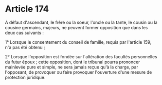 # Article 174

A défaut d'ascendant, le frère ou la soeur, l'oncle ou la tante, le cousin ou la cousine germains, majeurs, ne peuvent former opposition que dans les deux cas suivants :

1° Lorsque le consentement du conseil de famille, requis par l'article 159, n'a pas été obtenu ;

2° Lorsque l'opposition est fondée sur l'altération des facultés personnelles du futur époux ; cette opposition, dont le tribunal pourra prononcer mainlevée pure et simple, ne sera jamais reçue qu'à la charge, par l'opposant, de provoquer ou faire provoquer l'ouverture d'une mesure de protection juridique.
